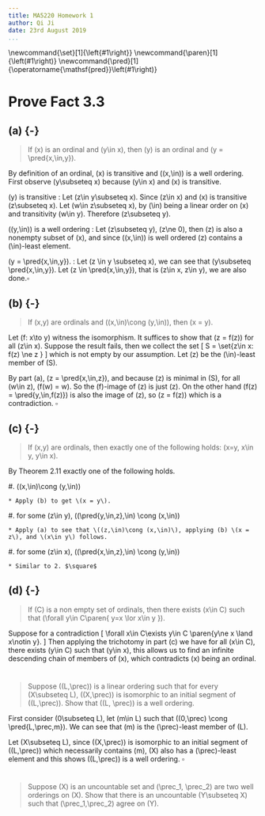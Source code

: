 ```yaml
---
title: MA5220 Homework 1
author: Qi Ji
date: 23rd August 2019
...
```


\newcommand{\set}[1]{\left\{#1\right\}}
\newcommand{\paren}[1]{\left(#1\right)}
\newcommand{\pred}[1]{\operatorname{\mathsf{pred}}\left(#1\right)}

# Prove Fact 3.3

## (a) {-}

> If \(x\) is an ordinal and \(y\in x\),
> then \(y\) is an ordinal and \(y = \pred{x,\in,y}\).


By definition of an ordinal, \(x\) is transitive and \((x,\in)\) is a well ordering.
First observe \(y\subseteq x\) because \(y\in x\) and \(x\) is transitive.

\(y\) is transitive
: Let \(z\in y\subseteq x\).
Since \(z\in x\) and \(x\) is transitive \(z\subseteq x\).
Let \(w\in z\subseteq x\), by \(\in\) being a linear order on \(x\) and transitivity \(w\in y\).
Therefore \(z\subseteq y\).

\((y,\in)\) is a well ordering
: Let \(z\subseteq y\), \(z\ne 0\), then \(z\) is also a nonempty subset of \(x\),
and since \((x,\in)\) is well ordered \(z\) contains a \(\in\)-least element.

\(y = \pred{x,\in,y}\).
: Let \(z \in y \subseteq x\), we can see that \(y\subseteq \pred{x,\in,y}\).
Let \(z \in \pred{x,\in,y}\), that is \(z\in x, z\in y\), we are also done.$\square$

## (b) {-}

> If \(x,y\) are ordinals and \((x,\in)\cong (y,\in)\), then \(x = y\).

Let \(f: x\to y\) witness the isomorphism.
It suffices to show that \(z = f(z)\) for all \(z\in x\).
Suppose the result fails, then we collect the set
\[ S = \set{z\in x: f(z) \ne z } \]
which is not empty by our assumption.
Let \(z\) be the \(\in\)-least member of \(S\).

By part (a), \(z = \pred{x,\in,z}\), and because \(z\) is minimal in \(S\), for all \(w\in z\), \(f(w) = w\).
So the \(f\)-image of \(z\) is just \(z\).
On the other hand \(f(z) = \pred{y,\in,f(z)}\) is also the image of \(z\), so \(z = f(z)\) which is a contradiction. $\square$


## (c) {-}

> If \(x,y\) are ordinals, then exactly one of the following holds: \(x=y, x\in y, y\in x\).

By Theorem 2.11 exactly one of the following holds.

#. \((x,\in)\cong (y,\in)\)

    * Apply (b) to get \(x = y\).

#. for some \(z\in y\), \((\pred{y,\in,z},\in) \cong (x,\in)\)

    * Apply (a) to see that \((z,\in)\cong (x,\in)\), applying (b) \(x = z\), and \(x\in y\) follows.

#. for some \(z\in x\), \((\pred{x,\in,z},\in) \cong (y,\in)\)

    * Similar to 2. $\square$

## (d) {-}

> If \(C\) is a non empty set of ordinals, then there exists \(x\in C\) such that
> \(\forall y\in C\paren{ y=x \lor x\in y }\).

Suppose for a contradiction
\[ \forall x\in C\exists y\in C \paren{y\ne x \land x\notin y}. \]
Then applying the trichotomy in part (c) we have for all \(x\in C\), there exists \(y\in C\) such that \(y\in x\),
this allows us to find an infinite descending chain of members of \(x\), which contradicts \(x\) being an ordinal.

#

> Suppose \((L,\prec)\) is a linear ordering such that for every \(X\subseteq L\),
> \((X,\prec)\) is isomorphic to an initial segment of \((L,\prec)\).
> Show that \((L, \prec)\) is a well ordering.

First consider \(0\subseteq L\), let \(m\in L\) such that \((0,\prec) \cong \pred{L,\prec,m}\).
We can see that \(m\) is the \(\prec\)-least member of \(L\).

Let \(X\subseteq L\), since \((X,\prec)\) is isomorphic to an initial segment of \((L,\prec)\) which necessarily contains \(m\),
\(X\) also has a \(\prec\)-least element and this shows \((L,\prec)\) is a well ordering.
$\square$


#

> Suppose \(X\) is an uncountable set and \(\prec_1, \prec_2\) are two well orderings on \(X\).
> Show that there is an uncountable \(Y\subseteq X\) such that \(\prec_1,\prec_2\) agree on \(Y\).


<div style="height:50vh"></div>
